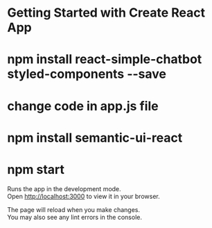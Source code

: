 # Getting Started with Create React App
# npm install react-simple-chatbot styled-components --save
# change code in app.js file
# npm install semantic-ui-react
# npm start


Runs the app in the development mode.\
Open [http://localhost:3000](http://localhost:3000) to view it in your browser.

The page will reload when you make changes.\
You may also see any lint errors in the console.

